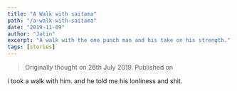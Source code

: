 ```yaml
---
title: "A Walk with saitama"
path: "/a-walk-with-saitama"
date: "2019-11-09"
author: "Jatin"
excerpt: "A walk with the one punch man and his take on his strength."
tags: [stories]
---
```


> Originally thought on 26th July 2019. Published on 

i took a walk with him. and he told me his lonliness and shit.
